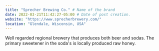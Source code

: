 ```yaml
---
title: "Sprecher Brewing Co." # Name of the brand
date: 2022-03-21T11:42:27-05:00 # Date of post creation.
website: "https://www.sprecherbrewery.com/"
location: "Glendale, Wisconsin, USA"
---
```


Well regarded regional brewery that produces both beer and sodas. The primary sweetener in the soda's is locally produced raw honey.